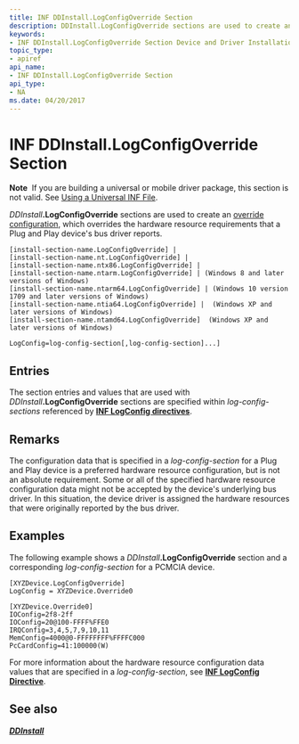```yaml
---
title: INF DDInstall.LogConfigOverride Section
description: DDInstall.LogConfigOverride sections are used to create an override configuration to override hardware resource requirements.
keywords:
- INF DDInstall.LogConfigOverride Section Device and Driver Installation
topic_type:
- apiref
api_name:
- INF DDInstall.LogConfigOverride Section
api_type:
- NA
ms.date: 04/20/2017
---
```


# INF DDInstall.LogConfigOverride Section


**Note**  If you are building a universal or mobile driver package, this section is not valid. See [Using a Universal INF File](using-a-universal-inf-file.md).

 

<em>DDInstall</em>**.LogConfigOverride** sections are used to create an [override configuration](../kernel/hardware-resources.md#logical-configuration-types-for-resource-requirements-lists), which overrides the hardware resource requirements that a Plug and Play device's bus driver reports.

```inf
[install-section-name.LogConfigOverride] |
[install-section-name.nt.LogConfigOverride] |
[install-section-name.ntx86.LogConfigOverride] |
[install-section-name.ntarm.LogConfigOverride] | (Windows 8 and later versions of Windows)
[install-section-name.ntarm64.LogConfigOverride] | (Windows 10 version 1709 and later versions of Windows)
[install-section-name.ntia64.LogConfigOverride] |  (Windows XP and later versions of Windows)
[install-section-name.ntamd64.LogConfigOverride]  (Windows XP and later versions of Windows)
 
LogConfig=log-config-section[,log-config-section]...] 
```

## Entries


The section entries and values that are used with <em>DDInstall</em>**.LogConfigOverride** sections are specified within *log-config-sections* referenced by [**INF LogConfig directives**](inf-logconfig-directive.md).

## Remarks

The configuration data that is specified in a *log-config-section* for a Plug and Play device is a preferred hardware resource configuration, but is not an absolute requirement. Some or all of the specified hardware resource configuration data might not be accepted by the device's underlying bus driver. In this situation, the device driver is assigned the hardware resources that were originally reported by the bus driver.

## Examples

The following example shows a <em>DDInstall</em>**.LogConfigOverride** section and a corresponding *log-config-section* for a PCMCIA device.

```inf
[XYZDevice.LogConfigOverride]
LogConfig = XYZDevice.Override0

[XYZDevice.Override0]
IOConfig=2f8-2ff
IOConfig=20@100-FFFF%FFE0
IRQConfig=3,4,5,7,9,10,11
MemConfig=4000@0-FFFFFFFF%FFFFC000
PcCardConfig=41:100000(W)
```

For more information about the hardware resource configuration data values that are specified in a *log-config-section*, see [**INF LogConfig Directive**](inf-logconfig-directive.md).

## See also


[***DDInstall***](inf-ddinstall-section.md)

 

